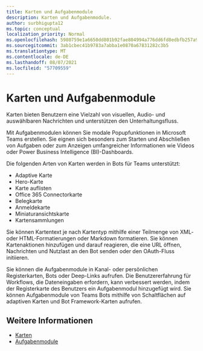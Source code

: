 ```yaml
---
title: Karten und Aufgabenmodule
description: Karten und Aufgabenmodule.
author: surbhigupta12
ms.topic: conceptual
localization_priority: Normal
ms.openlocfilehash: 5980759e1a6650dd801b92fae804994a776dd6fd8edbfb257a915f9092d7a1f9
ms.sourcegitcommit: 3ab1cbec41b9783a7abba1e0870a67831282c3b5
ms.translationtype: MT
ms.contentlocale: de-DE
ms.lasthandoff: 08/07/2021
ms.locfileid: "57709559"
---
```

# <a name="cards-and-task-modules"></a>Karten und Aufgabenmodule

Karten bieten Benutzern eine Vielzahl von visuellen, Audio- und auswählbaren Nachrichten und unterstützen den Unterhaltungsfluss.

Mit Aufgabenmodulen können Sie modale Popupfunktionen in Microsoft Teams erstellen. Sie eignen sich besonders zum Starten und Abschließen von Aufgaben oder zum Anzeigen umfangreicher Informationen wie Videos oder Power Business Intelligence (BI)-Dashboards.

Die folgenden Arten von Karten werden in Bots für Teams unterstützt:

* Adaptive Karte
* Hero-Karte
* Karte auflisten
* Office 365 Connectorkarte
* Belegkarte
* Anmeldekarte
* Miniaturansichtskarte
* Kartensammlungen

Sie können Kartentext je nach Kartentyp mithilfe einer Teilmenge von XML- oder HTML-Formatierungen oder Markdown formatieren. Sie können Kartenaktionen hinzufügen und darauf reagieren, die eine URL öffnen, Nachrichten und Nutzlast an den Bot senden oder den OAuth-Fluss initiieren.

Sie können die Aufgabenmodule in Kanal- oder persönlichen Registerkarten, Bots oder Deep-Links aufrufen. Die Benutzererfahrung für Workflows, die Dateneingaben erfordern, kann verbessert werden, indem der Registerkarte des Benutzers ein Aufgabenmodul hinzugefügt wird. Sie können Aufgabenmodule von Teams Bots mithilfe von Schaltflächen auf adaptiven Karten und Bot Framework-Karten aufrufen.

## <a name="see-also"></a>Weitere Informationen

* [Karten](~/task-modules-and-cards/what-are-cards.md)
* [Aufgabenmodule](~/task-modules-and-cards/what-are-task-modules.md)
